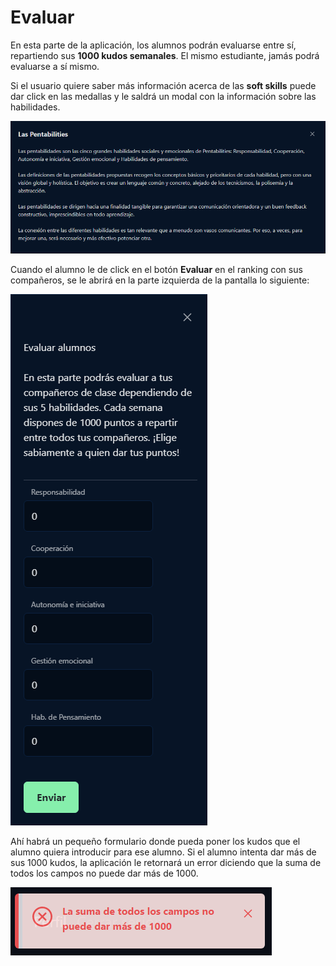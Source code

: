 # Evaluar

En esta parte de la aplicación, los alumnos podrán evaluarse entre sí, repartiendo sus **1000 kudos semanales**. El mismo estudiante, jamás podrá evaluarse a sí mismo.

Si el usuario quiere saber más información acerca de las **soft skills** puede dar click en las medallas y le saldrá un modal con la información sobre las habilidades.

![Ejemplo soft skills](../../images/student/evaluation/student_soft_skills.png)


Cuando el alumno le de click en el botón **Evaluar** en el ranking con sus compañeros, se le abrirá en la parte izquierda de la pantalla lo siguiente: 

![Ejemplo de evaluacion](../../images/student/evaluation/student_evaluation.png)

Ahí habrá un pequeño formulario donde pueda poner los kudos que el alumno quiera introducir para ese alumno. Si el alumno intenta dar más de sus 1000 kudos, la aplicación le retornará un error diciendo que la suma de todos los campos no puede dar más de 1000.

![Ejemplo de error](../../images/student/evaluation/student_error_evaluation_kudos.png)